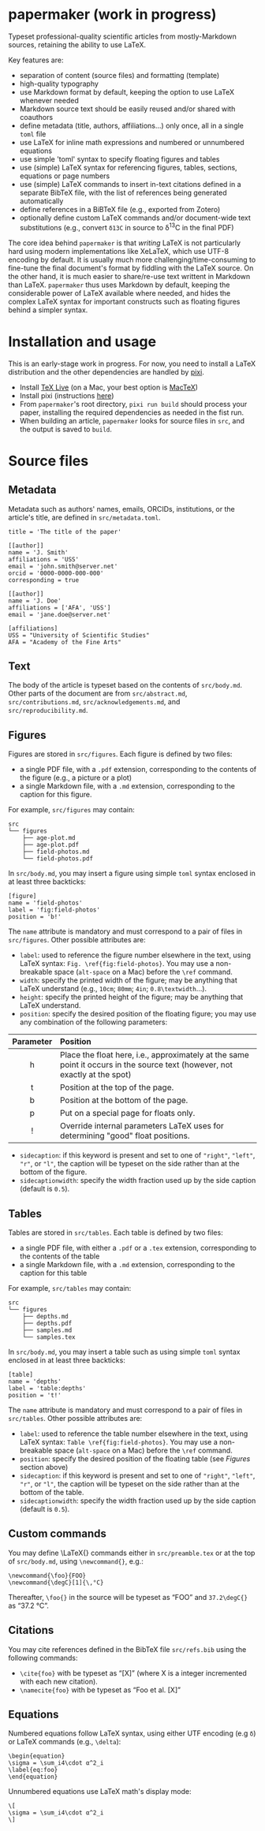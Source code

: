 # papermaker (work in progress)

Typeset professional-quality scientific articles from mostly-Markdown sources, retaining the ability to use LaTeX.

Key features are:

- separation of content (source files) and formatting (template)
- high-quality typography
- use Markdown format by default, keeping the option to use LaTeX whenever needed
- Markdown source text should be easily reused and/or shared with coauthors
- define metadata (title, authors, affiliations...) only once, all in a single `toml` file
- use LaTeX for inline math expressions and numbered or unnumbered equations
- use simple 'toml' syntax to specify floating figures and tables
- use (simple) LaTeX syntax for referencing figures, tables, sections, equations or page numbers
- use (simple) LaTeX commands to insert in-text citations defined in a separate BibTeX file, with the list of references being generated automatically
- define references in a BiBTeX file (e.g., exported from Zotero)
- optionally define custom LaTeX commands and/or document-wide text substitutions (e.g., convert `δ13C` in source to δ<sup>13</sup>C in the final PDF)

The core idea behind `papermaker` is that *writing* LaTeX is not particularly hard using modern implementations like XeLaTeX, which use UTF-8 encoding by default. It is usually much more challenging/time-consuming to fine-tune the final document's format by fiddling with the LaTeX source. On the other hand, it is much easier to share/re-use text writtent in Markdown than LaTeX. `papermaker` thus uses Markdown by default, keeping the considerable power of LaTeX available where needed, and hides the complex LaTeX syntax for important constructs such as floating figures behind a simpler syntax.

# Installation and usage

This is an early-stage work in progress. For now, you need to install a LaTeX distribution and the other dependencies are handled by [pixi](https://pixi.sh).

* Install [TeX Live](https://www.tug.org/svn/texlive) (on a Mac, your best option is [MacTeX](http://www.tug.org/mactex))
* Install pixi (instructions [here](https://pixi.sh))
* From `papermaker`'s root directory, `pixi run build` should process your paper, installing the required dependencies as needed in the fist run.
* When building an article, `papermaker` looks for source files in `src`, and the output is saved to `build`.

# Source files

## Metadata

Metadata such as authors' names, emails, ORCIDs, institutions, or the article's title, are defined in `src/metadata.toml`.

```
title = 'The title of the paper'

[[author]]
name = 'J. Smith'
affiliations = 'USS'
email = 'john.smith@server.net'
orcid = '0000-0000-000-000'
corresponding = true

[[author]]
name = 'J. Doe'
affiliations = ['AFA', 'USS']
email = 'jane.doe@server.net'

[affiliations]
USS = "University of Scientific Studies"
AFA = "Academy of the Fine Arts"
```

## Text

The body of the article is typeset based on the contents of `src/body.md`.
Other parts of the document are from `src/abstract.md`,  `src/contributions.md`,  `src/acknowledgements.md`, and  `src/reproducibility.md`.

## Figures

Figures are stored in `src/figures`. Each figure is defined by two files:

- a single PDF file, with a `.pdf` extension, corresponding to the contents of the figure (e.g., a picture or a plot)
- a single Markdown file, with a `.md` extension, corresponding to the caption for this figure.

For example, `src/figures` may contain:

```
src
└── figures
    ├── age-plot.md
    ├── age-plot.pdf
    ├── field-photos.md
    └── field-photos.pdf
```

In `src/body.md`, you may insert a figure using simple `toml` syntax enclosed in at least three backticks:

```
[figure]
name = 'field-photos'
label = 'fig:field-photos'
position = 'b!'
```

The `name` attribute is mandatory and must correspond to a pair of files in `src/figures`.
Other possible attributes are:

- `label`: used to reference the figure number elsewhere in the text, using LaTeX syntax: `Fig. \ref{fig:field-photos}`. You may use a non-breakable space (`alt-space` on a Mac) before the `\ref` command.
- `width`: specify the printed width of the figure; may be anything that LaTeX understand (e.g., `10cm`; `80mm`; `4in`; `0.8\textwidth`...).
- `height`: specify the printed height of the figure; may be anything that LaTeX understand.
- `position`: specify the desired position of the floating figure; you may use any combination of the following parameters:


| Parameter | Position |
|:---------:|:---------|
| h         | Place the float here, i.e., approximately at the same point it occurs in the source text (however, not exactly at the spot) |
| t         | Position at the top of the page. |
| b         | Position at the bottom of the page. |
| p         | Put on a special page for floats only. |
| !         | Override internal parameters LaTeX uses for determining "good" float positions. |

- `sidecaption`: if this keyword is present and set to one of `"right"`, `"left"`, `"r"`, or `"l"`, the caption will be typeset on the side rather than at the bottom of the figure.
- `sidecaptionwidth`: specify the width fraction used up by the side caption (default is `0.5`).

## Tables

Tables are stored in `src/tables`. Each table is defined by two files:

- a single PDF file, with either a `.pdf` or a `.tex` extension, corresponding to the contents of the table
- a single Markdown file, with a `.md` extension, corresponding to the caption for this table

For example, `src/tables` may contain:

```
src
└── figures
    ├── depths.md
    ├── depths.pdf
    ├── samples.md
    └── samples.tex
```

In `src/body.md`, you may insert a table such as using simple `toml` syntax enclosed in at least three backticks:

```
[table]
name = 'depths'
label = 'table:depths'
position = 't!'
```

The `name` attribute is mandatory and must correspond to a pair of files in `src/tables`.
Other possible attributes are:

- `label`: used to reference the table number elsewhere in the text, using LaTeX syntax: `Table \ref{fig:field-photos}`. You may use a non-breakable space (`alt-space` on a Mac) before the `\ref` command.
- `position`: specify the desired position of the floating table (see *Figures* section above)
- `sidecaption`: if this keyword is present and set to one of `"right"`, `"left"`, `"r"`, or `"l"`, the caption will be typeset on the side rather than at the bottom of the table.
- `sidecaptionwidth`: specify the width fraction used up by the side caption (default is `0.5`).

## Custom commands

You may define \LaTeX{} commands either in `src/preamble.tex`  or at the top of `src/body.md`,  using `\newcommand{}`, e.g.:

```
\newcommand{\foo}{FOO}
\newcommand{\degC}[1]{\,°C}
```

Thereafter, `\foo{}` in the source will be typeset as “FOO” and `37.2\degC{}` as “37.2 °C”.

## Citations

You may cite references defined in the BibTeX file `src/refs.bib` using the following commands:

- `\cite{foo}` with be typeset as “[X]” (where X is a integer incremented with each new citation).
- `\namecite{foo}` with be typeset as “Foo et al. [X]”

## Equations

Numbered equations follow LaTeX syntax, using either UTF encoding (e.g `δ`) or LaTeX commands (e.g., `\delta`):

```
\begin{equation}
\sigma = \sum_i4\cdot α^2_i
\label{eq:foo}
\end{equation}
```

Unnumbered equations use LaTeX math's display mode:

```
\[
\sigma = \sum_i4\cdot α^2_i
\]
```
